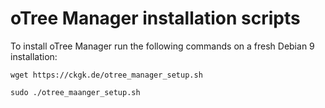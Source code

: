 # oTree Manager installation scripts

To install oTree Manager run the following commands on a fresh Debian 9 installation:

``wget https://ckgk.de/otree_manager_setup.sh``

``sudo ./otree_maanger_setup.sh``
